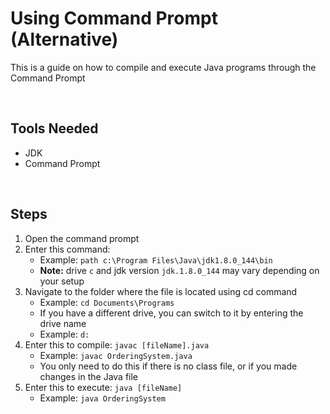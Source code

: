 # Using Command Prompt (Alternative)

This is a guide on how to compile and execute Java programs through the Command Prompt

<br>

## Tools Needed

- JDK
- Command Prompt

<br>

## Steps

1. Open the command prompt
2. Enter this command:
    - Example: `path c:\Program Files\Java\jdk1.8.0_144\bin`
    - **Note:** drive `c` and jdk version `jdk.1.8.0_144` may vary depending on your setup
3. Navigate to the folder where the file is located using cd command
    - Example: `cd Documents\Programs`
    - If you have a different drive, you can switch to it by entering the drive name
    - Example: `d:`
4. Enter this to compile: `javac [fileName].java`
    - Example: `javac OrderingSystem.java`
    - You only need to do this if there is no class file, or if you made changes in the Java file
5. Enter this to execute: `java [fileName]`
    - Example: `java OrderingSystem`
